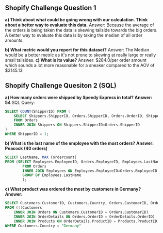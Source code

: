 ## Shopify Challenge Question 1
**a) Think about what could be going wrong with our calculation. Think about a better way to evaluate this data.**
Answer: Because the average of the orders is being taken the data is skewing tailside towards the big orders. A better way to evaluate this data is by taking the median of all order amounts.

**b) What metric would you report for this dataset?**
Answer: The Median would be a better metric as it's not prone to skewing at really large or really small tailsides. 
**c) What is its value?**
Answer: $284.0/per order amount which sounds a lot more reasonable for a sneaker compared to the AOV of $3145.13

## Shopify Challenge Quesiton 2 (SQL)

**a) How many orders were shipped by Speedy Express in total?** 
**Answer: 54**
SQL Query: 
```SQL
SELECT COUNT(ShipperID) FROM (
	SELECT Shippers.ShipperID, Orders.ShipperID, Orders.OrderID, Shippers.ShipperName
	FROM Orders
	INNER JOIN Shippers ON Shippers.ShipperID=Orders.ShipperID
)
WHERE ShipperID = 1;
```
**b) What is the last name of the employee with the most orders?**
**Answer: Peacock (40 orders)**
```SQL
SELECT LastName, MAX (ordercount)
FROM (SELECT Employees.EmployeeID, Orders.EmployeeID, Employees.LastName , COUNT(Employees.LastName) ordercount
		FROM Orders
		INNER JOIN Employees ON Employees.EmployeeID=Orders.EmployeeID
        GROUP BY Employees.LastName
        );
```
**c) What product was ordered the most by customers in Germany?**
**Answer:**
```SQL
SELECT Customers.CustomerID, Customers.Country, Orders.CustomerID, Orders.OrderID, OrderDetails.OrderID, OrderDetails.ProductID, Products.ProductID, Products.ProductName
FROM (((Customers
	INNER JOIN Orders ON Customers.CustomerID = Orders.CustomerID)
    INNER JOIN OrderDetails ON Orders.OrderID = OrderDetails.OrderID)
    INNER JOIN Products ON OrderDetails.ProductID = Products.ProductID)
WHERE Customers.Country = "Germany"
```
